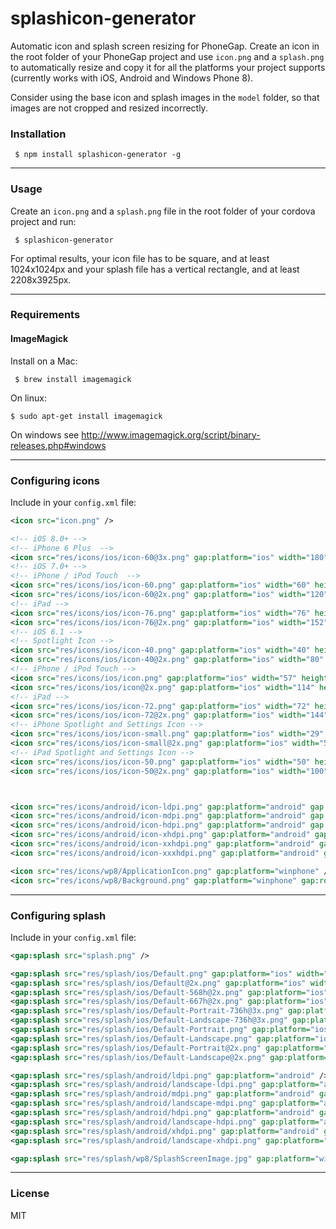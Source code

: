 # splashicon-generator

Automatic icon and splash screen resizing for PhoneGap. Create an icon in the root folder of your PhoneGap project and use ```icon.png``` and a ```splash.png``` to automatically resize and copy it for all the platforms your project supports (currently works with iOS, Android and Windows Phone 8).

Consider using the base icon and splash images in the `model` folder, so that images are not cropped and resized incorrectly.

### Installation

     $ npm install splashicon-generator -g

---

### Usage

Create an ```icon.png``` and a ```splash.png``` file in the root folder of your cordova project and run:

     $ splashicon-generator

For optimal results, your icon file has to be square, and at least 1024x1024px and your splash file has a vertical rectangle, and at least 2208x3925px.

---

### Requirements

#### ImageMagick

Install on a Mac:

     $ brew install imagemagick

On linux:

    $ sudo apt-get install imagemagick

On windows see http://www.imagemagick.org/script/binary-releases.php#windows

---

### Configuring icons

Include in your ```config.xml``` file:

```xml
<icon src="icon.png" />

<!-- iOS 8.0+ -->
<!-- iPhone 6 Plus  -->
<icon src="res/icons/ios/icon-60@3x.png" gap:platform="ios" width="180" height="180" />
<!-- iOS 7.0+ -->
<!-- iPhone / iPod Touch  -->
<icon src="res/icons/ios/icon-60.png" gap:platform="ios" width="60" height="60" />
<icon src="res/icons/ios/icon-60@2x.png" gap:platform="ios" width="120" height="120" />
<!-- iPad -->
<icon src="res/icons/ios/icon-76.png" gap:platform="ios" width="76" height="76" />
<icon src="res/icons/ios/icon-76@2x.png" gap:platform="ios" width="152" height="152" />
<!-- iOS 6.1 -->
<!-- Spotlight Icon -->
<icon src="res/icons/ios/icon-40.png" gap:platform="ios" width="40" height="40" />
<icon src="res/icons/ios/icon-40@2x.png" gap:platform="ios" width="80" height="80" />
<!-- iPhone / iPod Touch -->
<icon src="res/icons/ios/icon.png" gap:platform="ios" width="57" height="57" />
<icon src="res/icons/ios/icon@2x.png" gap:platform="ios" width="114" height="114" />
<!-- iPad -->
<icon src="res/icons/ios/icon-72.png" gap:platform="ios" width="72" height="72" />
<icon src="res/icons/ios/icon-72@2x.png" gap:platform="ios" width="144" height="144" />
<!-- iPhone Spotlight and Settings Icon -->
<icon src="res/icons/ios/icon-small.png" gap:platform="ios" width="29" height="29" />
<icon src="res/icons/ios/icon-small@2x.png" gap:platform="ios" width="58" height="58" />
<!-- iPad Spotlight and Settings Icon -->
<icon src="res/icons/ios/icon-50.png" gap:platform="ios" width="50" height="50" />
<icon src="res/icons/ios/icon-50@2x.png" gap:platform="ios" width="100" height="100" />



<icon src="res/icons/android/icon-ldpi.png" gap:platform="android" gap:qualifier="ldpi" />
<icon src="res/icons/android/icon-mdpi.png" gap:platform="android" gap:qualifier="mdpi" />
<icon src="res/icons/android/icon-hdpi.png" gap:platform="android" gap:qualifier="hdpi" />
<icon src="res/icons/android/icon-xhdpi.png" gap:platform="android" gap:qualifier="xhdpi" />
<icon src="res/icons/android/icon-xxhdpi.png" gap:platform="android" gap:qualifier="xxhdpi" />
<icon src="res/icons/android/icon-xxxhdpi.png" gap:platform="android" gap:qualifier="xxxhdpi" />

<icon src="res/icons/wp8/ApplicationIcon.png" gap:platform="winphone" />
<icon src="res/icons/wp8/Background.png" gap:platform="winphone" gap:role="background" />
```

---

### Configuring splash

Include in your ```config.xml``` file:

```xml
<gap:splash src="splash.png" />

<gap:splash src="res/splash/ios/Default.png" gap:platform="ios" width="320" height="480" />
<gap:splash src="res/splash/ios/Default@2x.png" gap:platform="ios" width="640" height="960" />
<gap:splash src="res/splash/ios/Default-568h@2x.png" gap:platform="ios" width="640" height="1136" />
<gap:splash src="res/splash/ios/Default-667h@2x.png" gap:platform="ios" width="750" height="1334" />
<gap:splash src="res/splash/ios/Default-Portrait-736h@3x.png" gap:platform="ios" width="1242" height="2208" />
<gap:splash src="res/splash/ios/Default-Landscape-736h@3x.png" gap:platform="ios" width="2208" height="1242" />
<gap:splash src="res/splash/ios/Default-Portrait.png" gap:platform="ios" width="768" height="1024" />
<gap:splash src="res/splash/ios/Default-Landscape.png" gap:platform="ios" width="1024" height="768" />
<gap:splash src="res/splash/ios/Default-Portrait@2x.png" gap:platform="ios" width="1536" height="2048" />
<gap:splash src="res/splash/ios/Default-Landscape@2x.png" gap:platform="ios" width="2048" height="1536" />

<gap:splash src="res/splash/android/ldpi.png" gap:platform="android" />
<gap:splash src="res/splash/android/landscape-ldpi.png" gap:platform="android" gap:qualifier="land-ldpi" />
<gap:splash src="res/splash/android/mdpi.png" gap:platform="android" gap:qualifier="mdpi" />
<gap:splash src="res/splash/android/landscape-mdpi.png" gap:platform="android" gap:qualifier="land-mdpi" />
<gap:splash src="res/splash/android/hdpi.png" gap:platform="android" gap:qualifier="hdpi" />
<gap:splash src="res/splash/android/landscape-hdpi.png" gap:platform="android" gap:qualifier="land-hdpi" />
<gap:splash src="res/splash/android/xhdpi.png" gap:platform="android" gap:qualifier="xhdpi" />
<gap:splash src="res/splash/android/landscape-xhdpi.png" gap:platform="android" gap:qualifier="land-xhdpi" />

<gap:splash src="res/splash/wp8/SplashScreenImage.jpg" gap:platform="winphone" />
```

---

### License

MIT

